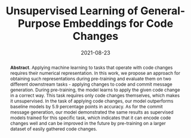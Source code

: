 ---
title: "Unsupervised Learning of General-Purpose Embeddings for Code Changes"
authors: '<i>Mikhail Pravilov, Egor Bogomolov, Yaroslav Golubev, and Timofey Bryksin</i>'
status: "published"
collection: publications
permalink: /publication/2021-08-23-code-change-embeddings
date: 2021-08-23
venue: "proceedings of <b>MaLTeSQuE'21</b>"
pdf: 'https://arxiv.org/abs/2106.02087'
data: 'https://zenodo.org/record/5082684'
paperurl: 'https://doi.org/10.1145/3472674.3473979'
counter_id: 'C23'
level: 'Workshop'
abstract: '<p><b>Abstract</b>. Applying machine learning to tasks that operate with code changes requires their numerical representation. In this work, we propose an approach for obtaining such representations during pre-training and evaluate them on two different downstream tasks - applying changes to code and commit message generation. During pre-training, the model learns to apply the given code change in a correct way. This task requires only code changes themselves, which makes it unsupervised. In the task of applying code changes, our model outperforms baseline models by 5.9 percentage points in accuracy. As for the commit message generation, our model demonstrated the same results as supervised models trained for this specific task, which indicates that it can encode code changes well and can be improved in the future by pre-training on a larger dataset of easily gathered code changes.</p>'
---